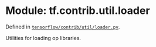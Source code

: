 <div itemscope itemtype="http://developers.google.com/ReferenceObject">
<meta itemprop="name" content="tf.contrib.util.loader" />
<meta itemprop="path" content="Stable" />
</div>

# Module: tf.contrib.util.loader



Defined in [`tensorflow/contrib/util/loader.py`](/code/stable/tensorflow/contrib/util/loader.py).

Utilities for loading op libraries.


